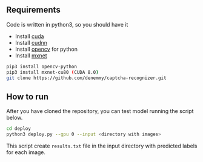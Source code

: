 ## Requirements
Code is written in python3, so you should have it
- Install [cuda](https://developer.nvidia.com/cuda-downloads)
- Install [cudnn](https://developer.nvidia.com/cudnn)
- Install [opencv](https://pypi.org/project/opencv-python/) for python
- Install [mxnet](https://mxnet.incubator.apache.org/install/index.html?platform=Linux&language=Python&processor=GPU)

```bash
pip3 install opencv-python
pip3 install mxnet-cu80 (CUDA 8.0)
git clone https://github.com/denemmy/captcha-recognizer.git
```

## How to run
After you have cloned the repository, you can test model running the script below.
```bash
cd deploy
python3 deploy.py --gpu 0 --input <directory with images>
```
This script create `results.txt` file in the input directory with predicted labels for each image.
